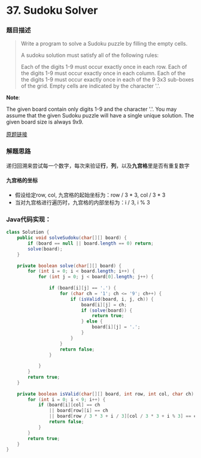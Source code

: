# 37. Sudoku Solver

### 题目描述

>Write a program to solve a Sudoku puzzle by filling the empty cells.
>
>A sudoku solution must satisfy all of the following rules:
>
>Each of the digits 1-9 must occur exactly once in each row.
>Each of the digits 1-9 must occur exactly once in each column.
>Each of the the digits 1-9 must occur exactly once in each of the 9 3x3 sub-boxes of the grid.
>Empty cells are indicated by the character '.'.

**Note**:

The given board contain only digits 1-9 and the character '.'.
You may assume that the given Sudoku puzzle will have a single unique solution.
The given board size is always 9x9.

[原题链接](https://leetcode.com/problems/sudoku-solver/)

### 解题思路

递归回溯来尝试每一个数字，每次来验证**行**，**列**，以及**九宫格**里是否有重复数字

#### 九宫格的坐标
- 假设给定row, col, 九宫格的起始坐标为：row / 3 * 3, col / 3 * 3
- 当对九宫格进行遍历时，九宫格的内部坐标为：i / 3, i % 3

### Java代码实现：

```java
class Solution {
    public void solveSudoku(char[][] board) {
        if (board == null || board.length == 0) return;
        solve(board);
    }
    
    private boolean solve(char[][] board) {
        for (int i = 0; i < board.length; i++) {
            for (int j = 0; j < board[0].length; j++) {
                
                if (board[i][j] == '.') {
                    for (char ch = '1'; ch <= '9'; ch++) {
                        if (isValid(board, i, j, ch)) {
                            board[i][j] = ch;
                            if (solve(board)) {
                                return true;
                            } else {
                                board[i][j] = '.';
                            }
                        }
                    }
                    return false;
                }
                
            }
        }
        return true;
    }
    
    private boolean isValid(char[][] board, int row, int col, char ch) {
        for (int i = 0; i < 9; i++) {
            if (board[i][col] == ch 
                || board[row][i] == ch 
                || board[row / 3 * 3 + i / 3][col / 3 * 3 + i % 3] == ch)  {
                return false;
            }
        }
        return true;
    }
}

```



